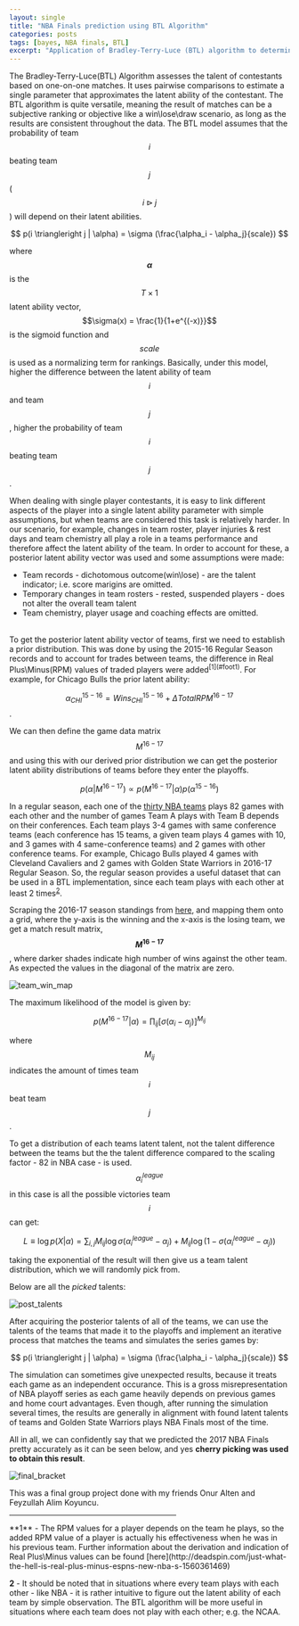 ```yaml
---
layout: single
title: "NBA Finals prediction using BTL Algorithm"
categories: posts
tags: [bayes, NBA finals, BTL]
excerpt: "Application of Bradley-Terry-Luce (BTL) algorithm to determine the latent talent of NBA teams and simulating NBA Finals with these talents"
---
```


The Bradley-Terry-Luce(BTL) Algorithm assesses the talent of contestants based on one-on-one matches. It uses pairwise comparisons to estimate a single parameter that approximates the latent ability of the contestant. The BTL algorithm is quite versatile, meaning the result of matches can be a subjective ranking or objective like a win\lose\draw scenario, as long as the results are consistent throughout the data. The BTL model assumes that the probability of team $$i$$ beating team $$j$$ ($$i \triangleright j$$) will depend on their latent abilities.

$$ p(i \triangleright j | \alpha) = \sigma (\frac{\alpha_i - \alpha_j}{scale}) $$

where **$$\alpha$$** is the $$T \times 1$$ latent ability vector, $$\sigma(x) = \frac{1}{1+e^{(-x)}}$$ is the sigmoid function and $$scale$$ is used as a normalizing term for rankings. Basically, under this model, higher the difference between the latent ability of team $$i$$ and team $$j$$, higher the probability of team $$i$$ beating team $$j$$. 

When dealing with single player contestants, it is easy to link different aspects of the player into a single latent ability parameter with simple assumptions, but when teams are considered this task is relatively harder. In our scenario, for example, changes in team roster, player injuries & rest days and team chemistry all play a role in a teams performance and therefore affect the latent ability of the team. In order to account for these, a posterior latent ability vector was used and some assumptions were made:

* Team records - dichotomous outcome(win\lose) - are the talent indicator; i.e. score marigins are omitted.
* Temporary changes in team rosters - rested, suspended players - does not alter the overall team talent
* Team chemistry, player usage and coaching effects are omitted.

<br>
To get the posterior latent ability vector of teams, first we need to establish a prior distribution. This was done by using the 2015-16 Regular Season records and to account for trades between teams, the difference in Real Plus\Minus(RPM) values of traded players were added<sup>[1](#foot1)</sup>. For example, for Chicago Bulls the prior latent ability:

$$ \alpha_{CHI}^{15-16} = Wins_{CHI}^{15-16} + \Delta TotalRPM^{16-17} $$.

We can then define the game data matrix $$M^{16-17}$$ and using this with our derived prior distribution we can get the posterior latent ability distributions of teams before they enter the playoffs.

$$ p(\alpha|M^{16-17}) \propto p(M^{16-17}|\alpha)p(\alpha^{15-16})$$

In a regular season, each one of the [thirty NBA teams](http://www.nba.com/teams) plays 82 games with each other and the number of games Team A plays with Team B depends on their conferences. Each team plays 3-4 games with same conference teams (each conference has 15 teams, a given team plays 4 games with 10, and 3 games with 4 same-conference teams) and 2 games with other conference teams. For example, Chicago Bulls played 4 games with Cleveland Cavaliers and 2 games with Golden State Warriors in 2016-17 Regular Season. So, the regular season provides a useful dataset that can be used in a BTL implementation, since each team plays with each other at least 2 times<sup>[2](#foot1)</sup>.

Scraping the 2016-17 season standings from [here](https://www.basketball-reference.com/leagues/NBA_2017.html), and mapping them onto a grid, where the y-axis is the winning and the x-axis is the losing team, we get a match result matrix, **$$M^{16-17}$$**, where darker shades indicate high number of wins against the other team. As expected the values in the diagonal of the matrix are zero.

![team_win_map](/assets/images/NBABayes/win_map.png)

The maximum likelihood of the model is given by:

$$ p(M^{16-17}|\alpha) = \prod_{ij}[\sigma(\alpha_i-\alpha_j)]^{M_{ij}} $$

where $$M_{ij}$$ indicates the amount of times team $$i$$ beat team $$j$$.

To get a distribution of each teams latent talent, not the talent difference between the teams but the the talent difference compared to the scaling factor - 82 in NBA case - is used. $$\alpha^{league}_i$$ in this case is all the possible victories team $$i$$ can get:

$$ L \equiv \log p(X|\alpha) = \sum_{i,j} M_{ij}\log\sigma(\alpha^{league}_i-\alpha_j) + M_{ij}\log(1-\sigma(\alpha^{league}_i-\alpha_j))$$

taking the exponential of the result will then give us a team talent distribution, which we will randomly pick from.

Below are all the *picked* talents:

![post_talents](/assets/images/NBABayes/post_talents.png)

After acquiring the posterior talents of all of the teams, we can use the talents of the teams that made it to the playoffs and implement an iterative process that matches the teams and simulates the series games by:

$$ p(i \triangleright j | \alpha) = \sigma (\frac{\alpha_i - \alpha_j}{scale}) $$

The simulation can sometimes give unexpected results, because it treats each game as an independent occurance. This is a gross misrepresentation of NBA playoff series as each game heavily depends on previous games and home court advantages. Even though, after running the simulation several times, the results are generally in alignment with found latent talents of teams and Golden State Warriors plays NBA Finals most of the time.

All in all, we can confidently say that we predicted the 2017 NBA Finals pretty accurately as it can be seen below, and yes __cherry picking was used to obtain this result__.

![final_bracket](/assets/images/NBABayes/final_bracket.png) 

This was a final group project done with my friends Onur Alten and Feyzullah Alim Koyuncu. 
<a name="foot1"></a>
<hr style="width: 300px">
**1** - The RPM values for a player depends on the team he plays, so the added RPM value of a player is actually his effectiveness when he was in his previous team. Further information about the derivation and indication of Real Plus\Minus values can be found [here](http://deadspin.com/just-what-the-hell-is-real-plus-minus-espns-new-nba-s-1560361469)

**2** - It should be noted that in situations where every team plays with each other - like NBA - it is rather intuitive to figure out the latent ability of each team by simple observation. The BTL algorithm will be more useful in situations where each team does not play with each other; e.g. the NCAA.